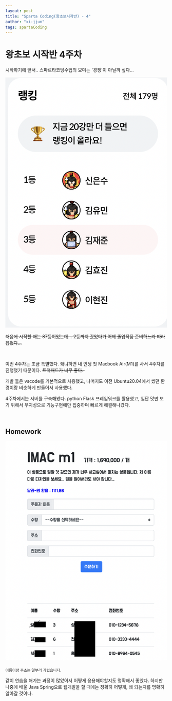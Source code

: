 ```yaml
---
layout: post
title: "Sparta Coding(왕초보시작반) - 4"
author: "xi-jjun"
tags: spartaCoding
---
```


# 왕초보 시작반 4주차

시작하기에 앞서.. 스파르타코딩수업의 묘미는 '경쟁'이 아닐까 싶다...

![sparta4_1](https://github.com/xi-jjun/xi-jjun.github.io/blob/master/_posts/spartaCoding/img/sparta4_1.png?raw=True)

~~처음에 시작할 때는 87등이었는데... 2등까지 갔었다가 어제 졸업작품 준비하느라 따라잡혔다...~~

<br>

이번 4주차는 조금 특별했다. 왜냐하면 내 인생 첫 Macbook Air(M1)를 사서 4주차를 진행했기 때문이다. ~~트랙패드가 너무 좋다..~~

개발 툴은 vscode를 기본적으로 사용했고, 나머지도 이전 Ubuntu20.04에서 썼던 환경이랑 비슷하게 만들어서 사용했다.

4주차에서는 서버를 구축해봤다. python Flask 프레임워크를 활용했고, 일단 맛만 보기 위해서 무지성으로 기능구현에만 집중하며 빠르게 해결해나갔다.

<br>

## Homework

![sparta4_2](https://github.com/xi-jjun/xi-jjun.github.io/blob/master/_posts/spartaCoding/img/sparta4_2.png?raw=True)

<sub>이름이랑 주소는 일부러 가렸습니다.</sub>

같이 연습을 해가는 과정이 많았어서 어떻게 응용해야할지도 명확해서 좋았다. 하지만 나중에 배울 Java Spring으로 웹개발을 할 때에는 정확히 어떻게, 왜 되는지를 명확히 알아갈 것이다.
